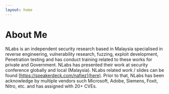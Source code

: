 ```yaml
---
layout: home
---
```

# About Me

NLabs is an independent security research based in Malaysia specialised in reverse engineering, vulnerability research, fuzzing, exploit development, Penetration testing and has conduct training related to these works for private and Government. NLabs has presented their work at security conference globally and local (Malaysia). NLabs related work / slides can be found [https://speakerdeck.com/nafiez](here). Prior to that, NLabs has been acknowledge by multiple vendors such Microsoft, Adobe, Siemens, Foxit, Nitro, etc. and has assigned with 20+ CVEs.
